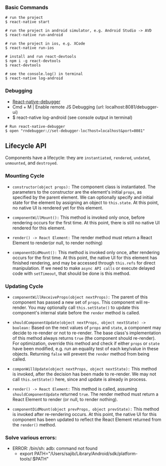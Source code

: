 ### Basic Commands

```
# run the project
$ react-native start

# run the project in android simulator, e.g. Android Studio -> AVD
$ react-native run-android

# run the project in ios, e.g. XCode
$ react-native run-ios

# install and run react-devtools
$ npm i -g react-devtools
$ react-devtools

# see the console.log() in terminal
$ react-native log-android
```

### Debugging

- [React-native-debugger](https://github.com/jhen0409/react-native-debugger/blob/master/docs/getting-started.md)
- Cmd + M | Enable remote JS Debugging (url: localhost:8081/debugger-ui)
- $ react-native log-android (see console output in terminal)


```
# Run react-native-debugger
$ open "rndebugger://set-debugger-loc?host=localhost&port=8081"
```

## Lifecycle API

Components have a lifecycle: they are `instantiated`, `rendered`, `undated`, `unmounted`, and `destroyed`.

### Mounting Cycle

- `constructor(object props):` The component class is instantiated. The parameters to the constructor are the element's initial `props`, as specified by the parent element. We can optionally specify and initial state for the element by assigning an object to `this.state`. At this point, no native UI is rendered yet for this element.

- `componentWillMount():` This method is invoked only once, before rendering occurs for the first time. At this point, there is still no native UI rendered for this element.

- `render() -> React Element:` The render method must return a React Element to render(or null, to render nothing)

- `componentDidMount():` This method is invoked only once, after rendering occurs for the first time. At this point, the native UI for this element has finished rendering, and may be accessed through `this.refs` for direct manipulation. If we need to make `async API calls` or execute delayed code with `setTimeout`, that should be done is this method.

### Updating Cycle

- `componentWillReceiveProps(object nextProps):` The parent of this component has passed a new set of `props`. This component will re-render. You may optionally call `this.setState()` to update this component's internal state before the `render` method is called.

- `shouldComponentUpdate(object nextProps, object nextState) -> boolean:` Based on the next values of `props` and `state`, a component may decide to re-render or not to re-render. The base class's implementation of this method always returns `true` (the component should re-render). For optimization, override this method and check if either `props` or `state` have been modified, e.g. run an equality test of each key/value in these objects. Returning `false` will prevent the `render` method from being called.

- `componWillUpdate(object nextProps, object nextState):` This method is invoked, after the decision has been made to re-render. We may not call `this.setState()` here, since and update is already in process.

- `render() -> React Element:` This method is called, assuming `shouldComponentUpdate` returned `true`. The render method must return a React Element to render (or null, to render nothing).

- `componentDidMount(object prevProps, object prevState):` This method is invoked after re-rendering occurs. At this point, the native UI for this component has been updated to reflect the React Element returned from the `render()` method.


### Solve various errors:

- ERROR: /bin/sh: adb: command not found
  - export PATH="/Users/sajib/Library/Android/sdk/platform-tools/:$PATH"